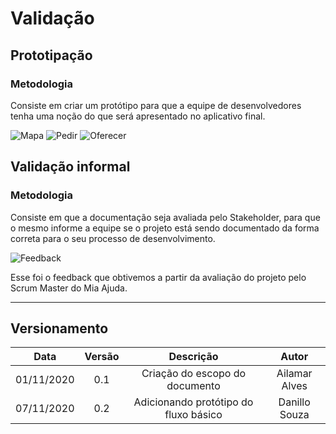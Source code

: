# Validação
 
## Prototipação
 
### Metodologia
Consiste em criar um protótipo para que a equipe de desenvolvedores tenha uma noção do que será apresentado no aplicativo final.
 
![Mapa](/images/mapaPrototipo.png ':size=250px') ![Pedir](/images/pedirPrototipo.png ':size=245px') ![Oferecer](/images/oferecerPrototipo.png ':size=248px')
 
## Validação informal
 
### Metodologia
Consiste em que a documentação seja avaliada pelo Stakeholder, para que o mesmo informe a equipe se o projeto está sendo documentado da forma correta para o seu processo de desenvolvimento.
 
![Feedback](/images/feedbackEsio.png)

Esse foi o feedback que obtivemos a partir da avaliação do projeto pelo Scrum Master do Mia Ajuda.
 
---
 
## Versionamento
 
|Data|Versão|Descrição|Autor|
|:-:|:-:|:-:|:-:|
|01/11/2020|0.1|Criação do escopo do documento|Ailamar Alves|
|07/11/2020|0.2|Adicionando protótipo do fluxo básico|Danillo Souza|